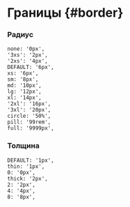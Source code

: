 # Границы {#border}

### Радиус
	none: '0px',
	'3xs': '2px',
	'2xs': '4px',
	DEFAULT: '6px',
	xs: '6px',
	sm: '8px',
	md: '10px',
	lg: '12px',
	xl: '14px',
	'2xl': '16px',
	'3xl': '20px',
	circle: '50%',
	pill: '99rem',
	full: '9999px',

### Толщина
	DEFAULT: '1px',
	thin: '1px',
	0: '0px',
	thick: '2px',
	2: '2px',
	4: '4px',
	8: '8px',